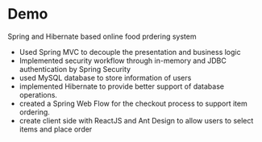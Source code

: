 # Demo

Spring and Hibernate based online food prdering system
* Used Spring MVC to decouple the presentation and business logic
* Implemented security workflow through in-memory and JDBC authentication by Spring Security
* used MySQL database to store information of users 
* implemented Hibernate to provide better support of database operations.
* created a Spring Web Flow for the checkout process to support item ordering.
* create client side with ReactJS and Ant Design to allow users to select items and place order
